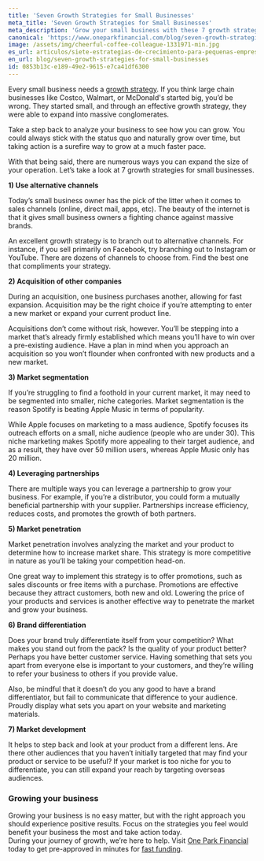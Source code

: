 ```yaml
---
title: 'Seven Growth Strategies for Small Businesses'
meta_title: 'Seven Growth Strategies for Small Businesses'
meta_description: 'Grow your small business with these 7 growth strategies. Fund your growth with alternative funding from One Park Financial.'
canonical: 'https://www.oneparkfinancial.com/blog/seven-growth-strategies-for-small-businesses'
image: /assets/img/cheerful-coffee-colleague-1331971-min.jpg
es_url: articulos/siete-estrategias-de-crecimiento-para-pequenas-empresas
en_url: blog/seven-growth-strategies-for-small-businesses
id: 0853b13c-e189-49e2-9615-e7ca41df6300
---
```

Every small business needs a [growth strategy](https://www.oneparkfinancial.com/blog/grow-no-grow-three-factors-entrepreneurs-consider). If you think large chain businesses like Costco, Walmart, or McDonald's started big, you’d be wrong. They started small, and through an effective growth strategy, they were able to expand into massive conglomerates.

Take a step back to analyze your business to see how you can grow. You could always stick with the status quo and naturally grow over time, but taking action is a surefire way to grow at a much faster pace. 

With that being said, there are numerous ways you can expand the size of your operation. Let’s take a look at 7 growth strategies for small businesses. 

**1)	Use alternative channels**

Today’s small business owner has the pick of the litter when it comes to sales channels (online, direct mail, apps, etc). The beauty of the internet is that it gives small business owners a fighting chance against massive brands. 

An excellent growth strategy is to branch out to alternative channels. For instance, if you sell primarily on Facebook, try branching out to Instagram or YouTube. There are dozens of channels to choose from. Find the best one that compliments your strategy.  

**2)	Acquisition of other companies** 

During an acquisition, one business purchases another, allowing for fast expansion. Acquisition may be the right choice if you’re attempting to enter a new market or expand your current product line. 

Acquisitions don’t come without risk, however. You’ll be stepping into a market that’s already firmly established which means you’ll have to win over a pre-existing audience. Have a plan in mind when you approach an acquisition so you won’t flounder when confronted with new products and a new market. 

**3)	Market segmentation**

If you’re struggling to find a foothold in your current market, it may need to be segmented into smaller, niche categories. Market segmentation is the reason Spotify is beating Apple Music in terms of popularity.  

While Apple focuses on marketing to a mass audience, Spotify focuses its outreach efforts on a small, niche audience (people who are under 30). This niche marketing makes Spotify more appealing to their target audience, and as a result, they have over 50 million users, whereas Apple Music only has 20 million. 

**4)	Leveraging partnerships**

There are multiple ways you can leverage a partnership to grow your business. For example, if you’re a distributor, you could form a mutually beneficial partnership with your supplier. Partnerships increase efficiency, reduces costs, and promotes the growth of both partners. 

**5)	Market penetration** 

Market penetration involves analyzing the market and your product to determine how to increase market share. This strategy is more competitive in nature as you’ll be taking your competition head-on.

One great way to implement this strategy is to offer promotions, such as sales discounts or free items with a purchase. Promotions are effective because they attract customers, both new and old. Lowering the price of your products and services is another effective way to penetrate the market and grow your business. 

**6)	Brand differentiation**

Does your brand truly differentiate itself from your competition? What makes you stand out from the pack? Is the quality of your product better? Perhaps you have better customer service. Having something that sets you apart from everyone else is important to your customers, and they’re willing to refer your business to others if you provide value. 

Also, be mindful that it doesn’t do you any good to have a brand differentiator, but fail to communicate that difference to your audience. Proudly display what sets you apart on your website and marketing materials. 

**7)	Market development** 

It helps to step back and look at your product from a different lens. Are there other audiences that you haven’t initially targeted that may find your product or service to be useful? If your market is too niche for you to differentiate, you can still expand your reach by targeting overseas audiences. 

### Growing your business 

Growing your business is no easy matter, but with the right approach you should experience positive results. Focus on the strategies you feel would benefit your business the most and take action today.  
During your journey of growth, we’re here to help. Visit [One Park Financial](https://www.oneparkfinancial.com/) today to get pre-approved in minutes for [fast funding](https://www.oneparkfinancial.com/pre-qualification).